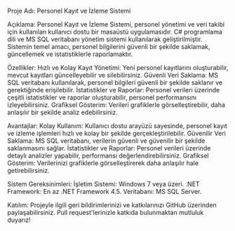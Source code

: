 Proje Adı: Personel Kayıt ve İzleme Sistemi

Açıklama:
Personel Kayıt ve İzleme Sistemi, personel yönetimi ve veri takibi için kullanılan kullanıcı dostu bir masaüstü uygulamasıdır. C# programlama dili ve MS SQL veritabanı yönetim sistemi kullanılarak geliştirilmiştir. Sistemin temel amacı, personel bilgilerini güvenli bir şekilde saklamak, güncellemek ve istatistiklerle raporlamaktır.

Özellikler:
Hızlı ve Kolay Kayıt Yönetimi: Yeni personel kayıtlarını oluşturabilir, mevcut kayıtları güncelleyebilir ve silebilirsiniz.
Güvenli Veri Saklama: MS SQL veritabanı kullanılarak, personel bilgileri güvenli bir şekilde saklanır ve gerektiğinde erişilebilir.
İstatistikler ve Raporlar: Personel verileri üzerinde çeşitli istatistikler ve raporlar oluşturabilir, personel performansını izleyebilirsiniz.
Grafiksel Gösterim: Verileri grafiklerle görselleştirebilir, daha anlaşılır bir şekilde analiz edebilirsiniz.

Avantajlar:
Kolay Kullanım: Kullanıcı dostu arayüzü sayesinde, personel kayıt ve izleme işlemleri hızlı ve kolay bir şekilde gerçekleştirilebilir.
Güvenilir Veri Saklama: MS SQL veritabanı, verilerin güvenli ve güvenilir bir şekilde saklanmasını sağlar.
İstatistikler ve Raporlar: Personel verileri üzerinde detaylı analizler yapabilir, performansı değerlendirebilirsiniz.
Grafiksel Gösterim: Verilerinizi grafiklerle görselleştirerek daha anlaşılır hale getirebilirsiniz.

Sistem Gereksinimleri:
İşletim Sistemi: Windows 7 veya üzeri.
.NET Framework: En az .NET Framework 4.5.
Veritabanı: MS SQL Server.

Katılım:
Projeyle ilgili geri bildirimlerinizi ve katkılarınızı GitHub üzerinden paylaşabilirsiniz. Pull request'lerinizle katkıda bulunmaktan mutluluk duyarız!
